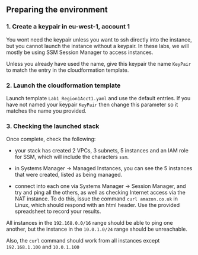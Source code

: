 ## Preparing the environment

### 1. Create a keypair in eu-west-1, account 1

You wont need the keypair unless you want to ssh directly into the instance, but you cannot launch the instance without a keypair. In these labs, we will mostly be using SSM Session Manager to access instances.

Unless you already have used the name, give this keypair the name `KeyPair` to match the entry in the cloudformation template.

### 2. Launch the cloudformation template

Launch template `Lab1_Region1Acct1.yaml` and use the default entries. If you have not named your keypair `KeyPair` then change this parameter so it matches the name you provided.

### 3. Checking the launched stack

Once complete, check the following:

* your stack has created 2 VPCs, 3 subnets, 5 instances and an IAM role for SSM, which will include the characters `ssm`.

* in Systems Manager -> Managed Instances, you can see the 5 instances that were created, listed as being managed.

* connect into each one via Systems Manager -> Session Manager, and try and ping all the others, as well as checking Internet access via the NAT instance. To do this, issue the command `curl amazon.co.uk` in Linux, which should respond with an html header. Use the provided spreadsheet to record your results.

All instances in the `192.168.0.0/16` range should be able to ping one another, but the instance in the `10.0.1.0/24` range should be unreachable.

Also, the `curl` command should work from all instances except `192.168.1.100` and `10.0.1.100`

